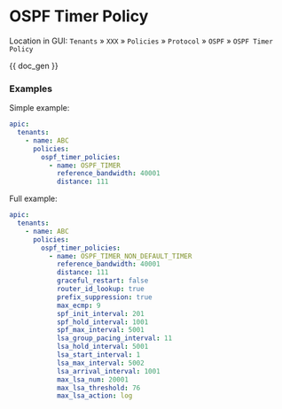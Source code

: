 # OSPF Timer Policy

Location in GUI:
`Tenants` » `XXX` » `Policies` » `Protocol` » `OSPF` » `OSPF Timer Policy`


{{ doc_gen }}

### Examples

Simple example:

```yaml
apic:
  tenants:
    - name: ABC
      policies:
        ospf_timer_policies:
          - name: OSPF_TIMER
            reference_bandwidth: 40001
            distance: 111
```

Full example:

```yaml
apic:
  tenants:
    - name: ABC
      policies:
        ospf_timer_policies:
          - name: OSPF_TIMER_NON_DEFAULT_TIMER
            reference_bandwidth: 40001
            distance: 111
            graceful_restart: false
            router_id_lookup: true
            prefix_suppression: true
            max_ecmp: 9
            spf_init_interval: 201
            spf_hold_interval: 1001
            spf_max_interval: 5001
            lsa_group_pacing_interval: 11
            lsa_hold_interval: 5001
            lsa_start_interval: 1
            lsa_max_interval: 5002
            lsa_arrival_interval: 1001
            max_lsa_num: 20001
            max_lsa_threshold: 76
            max_lsa_action: log
```
